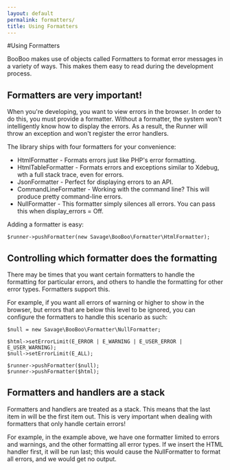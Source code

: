 ```yaml
---
layout: default
permalink: formatters/
title: Using Formatters
---
```


#Using Formatters

BooBoo makes use of objects called Formatters to format error messages in a variety of ways. This makes them easy to read during the development process.

## Formatters are very important!

When you're developing, you want to view errors in the browser. In order to do this, you must provide a formatter.
Without a formatter, the system won't intelligently know how to display the errors. As a result, the Runner will throw
an exception and won't register the error handlers.

The library ships with four formatters for your convenience:

* HtmlFormatter - Formats errors just like PHP's error formatting.
* HtmlTableFormatter - Formats errors and exceptions similar to Xdebug, wth a full stack trace, even for errors.
* JsonFormatter - Perfect for displaying errors to an API.
* CommandLineFormatter - Working with the command line? This will produce pretty command-line errors.
* NullFormatter - This formatter simply silences all errors. You can pass this when display_errors = Off.

Adding a formatter is easy:

```$runner->pushFormatter(new Savage\BooBoo\Formatter\HtmlFormatter);```

## Controlling which formatter does the formatting

There may be times that you want certain formatters to handle the formatting for particular errors, and others to handle
the formatting for other error types. Formatters support this.

For example, if you want all errors of warning or higher to show in the browser, but errors that are below this level
to be ignored, you can configure the formatters to handle this scenario as such:

```$html = new Savage\BooBoo\Formatter\HtmlFormatter;
$null = new Savage\BooBoo\Formatter\NullFormatter;

$html->setErrorLimit(E_ERROR | E_WARNING | E_USER_ERROR | E_USER_WARNING);
$null->setErrorLimit(E_ALL);

$runner->pushFormatter($null);
$runner->pushFormatter($html);
```

## Formatters and handlers are a stack

Formatters and handlers are treated as a stack. This means that the last item in will be the first item out. This is
very important when dealing with formatters that only handle certain errors!

For example, in the example above, we have one formatter limited to errors and warnings, and the other formatting all
error types. If we insert the HTML handler first, it will be run last; this would cause the NullFormatter to format all
errors, and we would get no output.